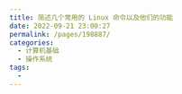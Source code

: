```yaml
---
title: 简述几个常用的 Linux 命令以及他们的功能
date: 2022-09-21 23:00:27
permalink: /pages/198887/
categories:
  - 计算机基础
  - 操作系统
tags:
  - 
---
```

